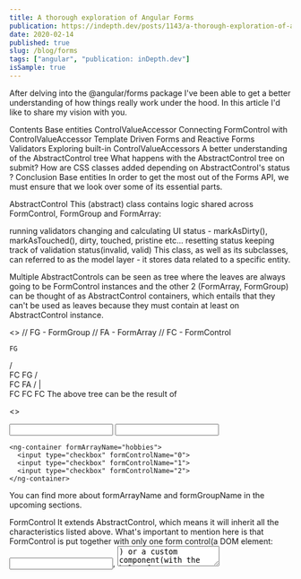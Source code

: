 ```yaml
---
title: A thorough exploration of Angular Forms
publication: https://indepth.dev/posts/1143/a-thorough-exploration-of-angular-forms
date: 2020-02-14
published: true
slug: /blog/forms
tags: ["angular", "publication: inDepth.dev"]
isSample: true
---
```


After delving into the @angular/forms package I've been able to get a better understanding of how things really work under the hood. In this article I'd like to share my vision with you.

Contents
Base entities
ControlValueAccessor
Connecting FormControl with ControlValueAccessor
Template Driven Forms and Reactive Forms
Validators
Exploring built-in ControlValueAccessors
A better understanding of the AbstractControl tree
What happens with the AbstractControl tree on submit?
How are CSS classes added depending on AbstractControl's status ?
Conclusion
Base entities
In order to get the most out of the Forms API, we must ensure that we look over some of its essential parts.

AbstractControl
This (abstract) class contains logic shared across FormControl, FormGroup and FormArray:

running validators
changing and calculating UI status - markAsDirty(), markAsTouched(), dirty, touched, pristine etc...
resetting status
keeping track of validation status(invalid, valid)
This class, as well as its subclasses, can referred to as the model layer - it stores data related to a specific entity.

Multiple AbstractControls can be seen as tree where the leaves are always going to be FormControl instances and the other 2 (FormArray, FormGroup) can be thought of as AbstractControl containers, which entails that they can't be used as leaves because they must contain at least on AbstractControl instance.

<>
// FG - FormGroup
// FA - FormArray
// FC - FormControl

    FG
  /   \
FC    FG
    /    \
  FC     FA
        / | \
      FC FC FC
The above tree can be the result of

<>
<form>
  <input type="text" formControlName="companyName">

  <ng-container formGroupName="personal">
    <input type="text" formControlName="name">

    <ng-container formArrayName="hobbies">
      <input type="checkbox" formControlName="0">
      <input type="checkbox" formControlName="1">
      <input type="checkbox" formControlName="2">
    </ng-container>
  </ng-container>
</form>
You can find more about formArrayName and formGroupName in the upcoming sections.

FormControl
It extends AbstractControl, which means it will inherit all the characteristics listed above. What's important to mention here is that FormControl is put together with only one form control(a DOM element: <input>, <textarea>) or a custom component(with the help of ControlValueAccessor- more on that later!).

A FormControl can be considered standalone if it does not belong to an AbstractControl tree. As a result, it will be completely independent, meaning that its validity, value and user interaction won't be affect any of its form container ancestors(ng-run Example).

FormArray
It extends AbstractControl and its job is to group multiple AbstractControls together.

From a tree perspective, it is a node that must contain at least one descendant. Its validation status, dirtiness, touched status and value usually depend on its descendants. There could be cases, though, where a container has certain validators so errors might appear at that node's level.

Its defining characteristic is that it stores its children in an array.

FormGroup
Same as FormArray, except that it stores its descendants in an object.

AbstractControlDirective
It is the base class for form-control-based directives(NgModel, FormControlName, FormControlDirective) and contains boolean getters that reflect the current status of the bound control(valid, touched, dirty etc...).
The previously mentioned control is bound to a DOM element with the help of a concrete implementation of AbstractControlDirective(NgModel, FormControlName) and a ControlValueAccessor.

Thus, this class can be thought of as a middleman that connects ControlValueAccessor(view layer) with AbstractControl(model layer) - more on that in the forthcoming sections.

It is worth mentioning that multiple AbstractControlDirectives can bind the same AbstractControl to multiple DOM elements or custom components, to multiple ControlValueAccessors.

Consider this example:

<>
<form>
  <input ngModel name="option" value="value1" type="radio">

  <input ngModel="value3" name="option" value="value2" type="radio">

  <input ngModel="value1" name="option" value="value3" type="radio">
</form>
As a side note, providing a default value right from the template can be achieved by setting the last ngModel directive's value to the value of the radio button you want to be checked by default. In the above snippet, the first button will be checked.

This happens because the last directive will be the one which will have the final call
of setUpControl() function.

<>
export function setUpControl(control: FormControl, dir: NgControl): void {
  if (!control) _throwError(dir, 'Cannot find control with');
  if (!dir.valueAccessor) _throwError(dir, 'No value accessor for form control with');

  /* ... */

  dir.valueAccessor !.writeValue(control.value);
  
  /* ... */
}
ng-run Example.

AbstractFormGroupDirective
It's a container for AbstractFormGroupDirective and AbstractControlDirective instances and its useful when you want to create a sub-group of AbstractControls(eg: address: { city, street, zipcode }) or run validators for some specific AbstractControls(eg: min-max validator that makes sure that min control can't have a value that is greater than max control's value).

Its concrete implementations are: formGroupName, formArrayName, ngModelGroup.

<>
<form [formGroup]="filterForm">
  <ng-container formGroupName="price">
    <input formControlName="min" type="text">
    <input formControlName="max" type="text">
  </ng-container>
</form>
FormGroupName, being a subclass of AbstractFormGroupDirective it has all the attributes listed at the beginning of this section. It acts as a container for AbstractControl instances as well.
But, FormGroup can only be the top-level container. This means, you can't use FormGroupName as a top-level container as it will result in an error.

AbstractFormGroupDirective provides a way to access to top level FormGroup instance:

<>
get formDirective(): Form|null { return this._parent ? this._parent.formDirective : null; }
where this._parent can be another AbstractFormGroupDirective or a FormGroupDirective instance. The FormGroupDirective does not have a _parent property.

ControlValueAccessor
ControlValueAccessor is an essential part for the Forms API and can be thought of as the view layer.

Its job is to connect a DOM element(eg: <input>, <textarea>) or a custom component(eg: <app-custom-input>) with an AbstractControlDirective(eg:NgModel, FormControlName). AbstractControlDirective will eventually become a bridge between ControlValueAccessor(view layer) and AbstractControl(model layer). This way, the 2 layers can interact with each other.

For instance:

when user is typing into an input: View -> Model
when the value is set programmatically(FormControl.setValue('newValue')): Model -> View
Only FormControl instances can 'directly' interact with a ControlValueAccessor, because, in a tree of AbstractControls, a FormControl can only be the leaf node as it is not supposed to contain other nodes. Along these lines, we can deduce that updates that come from the view will start from leaf nodes.

<>
// FG - FormGroup
// FA - FormArray
// FC - FormControl
                                  FG
                                /   \
user typing into an input  <- FC    FA
                                   / | \
                                FC  FC  FC <- user selecting checkbox
The ControlValueAccessor interface looks like this:

<>
export interface ControlValueAccessor {
  writeValue(obj: any): void;

  registerOnChange(fn: any): void;

  registerOnTouched(fn: any): void;

  setDisabledState?(isDisabled: boolean): void;
}
writeValue() - writes a new value to an element; the new value comes from the MODEL(FormControl.setValue -> ControlValueAccessor.writeValue -> update element -> change is visible in the UI)
registerOnChange() - registers a callback function that will be called whenever the value changes in the UI and will propagate the new value to the model.
registerOnTouched() - registers a callback function that will be called when the blur event occurs; the FormControl will be notified of this event as it may need to perform some updates when this event occurs.
setDisabledState - will disable/enable the DOM element depending on the value provided; this method is usually called as a result of a change in the MODEL.
You can see these methods' usefulness in the following section: Connecting FormControl with ControlValueAccessor.

There are 3 types of ControlValueAccessors:

default

<>
@Directive({
selector:
    'input:not([type=checkbox])[formControlName],textarea[formControlName],input:not([type=checkbox])[formControl],textarea[formControl],input:not([type=checkbox])[ngModel],textarea[ngModel],[ngDefaultControl]',
})
export class DefaultValueAccessor implements ControlValueAccessor { }
built-in

<>
const BUILTIN_ACCESSORS = [
  CheckboxControlValueAccessor,
  RangeValueAccessor,
  NumberValueAccessor,
  SelectControlValueAccessor,
  SelectMultipleControlValueAccessor,
  RadioControlValueAccessor,
];
You can read more about built-in accessors in Exploring built-in ControlValueAccessors.

custom - when you want a custom component to be part of the AbstractControl tree

<>
@Component({
  selector: 'app-custom-component',
  providers: [
    {
      provide: NG_VALUE_ACCESSOR,
      useExisting: CustomInputComponent,
      multi: true,
    }
  ]
  /* ... */
})
export class CustomInputComponent implements ControlValueAccessor { }
<>
<form>
  <app-custom-component ngModel name="name"></app-custom-component>
</form>
Remember that ngModel is a form-control-based directive, so it will become a bridge between a ControlValueAccessor(view) and FormControl(model).

Connecting
FormControl
with
ControlValueAccessor
As mentioned in the previous sections, AbstractControlDirective is what the view layer(ControlValueAccessor) needs in order to effectively communicate with the model layer(AbstractControl, concretely FormControl) and vice versa.

This connection can be visualized like as follows:

<>
  -------------------------- 
  |                        | 
  |  ControlValueAccessor  |  <--- View Layer
  |                        | 
  -------------------------- 
    |                 ▲
    |                 |
    |                 |
    ▼                 |
------------------------------ 
|                            | 
|  AbstractControlDirective  | 
|                            | 
------------------------------ 
        |           ▲
        |           |
        |           |
        ▼           |
      ----------------- 
      |               | 
      |  FormControl  |  <--- Model Layer
      |               | 
      ----------------- 
The ↓ indicates the ViewToModelPipeline, whereas ↑ indicates the ModelToViewPipeline.

AbstractControlDirective plays a critical role here. Let's examine the actual implementation!

The above diagram is the result of this code snippet:

Note: In reality, NgControl extends AbstractControlDirective and it mainly acts as a provider for form-control-based directives: NgModel, FormControlName etc..., but doesn't have any default implementation.

The setUpControl function is called every time a form-control-based directive is initialized.

<>
export function setUpControl(control: FormControl, dir: NgControl): void {
  if (!control) _throwError(dir, 'Cannot find control with');
  if (!dir.valueAccessor) _throwError(dir, 'No value accessor for form control with');

  control.validator = Validators.compose([control.validator !, dir.validator]);
  control.asyncValidator = Validators.composeAsync([control.asyncValidator !, dir.asyncValidator]);
  dir.valueAccessor !.writeValue(control.value);

  setUpViewChangePipeline(control, dir);
  setUpModelChangePipeline(control, dir);

  setUpBlurPipeline(control, dir);

  /* ... Skipped for brevity ... */
}

// VIEW -> MODEL
function setUpViewChangePipeline(control: FormControl, dir: NgControl): void {
  dir.valueAccessor !.registerOnChange((newValue: any) => {
    control._pendingValue = newValue;
    control._pendingChange = true;
    control._pendingDirty = true;

    if (control.updateOn === 'change') updateControl(control, dir);
  });
}

// Update the MODEL based on the VIEW's value
function updateControl(control: FormControl, dir: NgControl): void {
  if (control._pendingDirty) control.markAsDirty();
  
  // `{emitModelToViewChange: false}` will make sure that `ControlValueAccessor.writeValue` won't be called
  // again since the value is already updated, because this change comes from the view
  control.setValue(control._pendingValue, {emitModelToViewChange: false});

  // If you have something like `<input [(ngModel)]="myValue">`
  // this will allow `myValue` to be the new value that comes from the view
  dir.viewToModelUpdate(control._pendingValue);

  control._pendingChange = false;
}

// MODEL -> VIEW
function setUpModelChangePipeline(control: FormControl, dir: NgControl): void {
  control.registerOnChange((newValue: any, emitModelEvent: boolean) => {
    // control -> view
    dir.valueAccessor !.writeValue(newValue);

    // control -> ngModel
    if (emitModelEvent) dir.viewToModelUpdate(newValue);
  });
}
Here is once again the ControlValueAccessor interface:

<>
export interface ControlValueAccessor {
  writeValue(obj: any): void;

  registerOnChange(fn: any): void;

  registerOnTouched(fn: any): void;

  setDisabledState?(isDisabled: boolean): void;
}
As you can see, the setUpViewChangePipeline method is how the AbstractControlDirective(the dir argument) connects the view with the model(unidirectional connection), by assigning a callback function to ControlValueAccessor.onChange. This will allow an action that happens in the view to be propagated into the model.

Here's a concrete implementation of ControlValueAccessor.registerOnChange:

<>
@Directive({
  selector: 'input[custom-value-accessor][type=text][ngModel]',
  host: {
    '(input)': 'onChange($event.target.value)',
  }
})
export class CustomValueAccessor {
  registerOnChange(fn: (_: any) => void): void { this.onChange = fn; }
}
The setUpModelChangePipeline will allow the AbstractControlDirective to connect the model with the view. This means that every time FormControl.setValue() is invoked, all the callback functions registered within that FormControl will be invoked as well, in order to update that view based on the new model's value.

Notice that I said all the callback functions. This is because multiple AbstractControlDirective can make use of the same FormControl instance.

<>
// Inside `FormControl`
_onChange: Function[] = [];
registerOnChange(fn: Function): void { this._onChange.push(fn); }
<>
// FormControl.setValue
setValue(value: any, options: {
  onlySelf?: boolean,
  emitEvent?: boolean,
  emitModelToViewChange?: boolean,
  emitViewToModelChange?: boolean
} = {}): void {
  (this as{value: any}).value = this._pendingValue = value;
  if (this._onChange.length && options.emitModelToViewChange !== false) {
    this._onChange.forEach(
        (changeFn) => changeFn(this.value, options.emitViewToModelChange !== false));
  }
  this.updateValueAndValidity(options); // Update ancestors
}
Here's an example:

<>
<form>
  <input type="radio" ngModel name="genre" value="horror">
  <input type="radio" ngModel name="genre" value="comedy">
</form>
The setUpControl(control, dir) will be called twice, once for every ngModel. But, on every call, the control(a FormControl instance) argument will be the same. This means that control.onChanges will contain 2 callback function, one for each ControlValueAccessor(<input type="radio"> has the RadioControlValueAccessor bound to it).

As a side note, the ControlValueAccessor.registerOnTouched follows the same principle as ControlValueAccessor.registerOnChange:

<>
// Called inside `setUpControl`
function setUpBlurPipeline(control: FormControl, dir: NgControl): void {
  dir.valueAccessor !.registerOnTouched(() => {
    control._pendingTouched = true;

    if (control.updateOn === 'blur' && control._pendingChange) updateControl(control, dir);
    if (control.updateOn !== 'submit') control.markAsTouched();
  });
}
This will allow the model to be updated whenever the blur event occurs inside the view.

Back to Contents.

Template Driven Forms and Reactive Forms
Both strategies are very powerful, but, in my opinion, Reactive Forms come handy when dealing with complex, dynamic logic.

Template Driven Forms
When using this strategy, most of the logic that concerns the form's construction is performed inside the view. This means that the AbstractControl tree is being created while the view is being built.

Here are the tools we can use when following this template-driven approach:

<>
export const TEMPLATE_DRIVEN_DIRECTIVES: Type<any>[] =
    [NgModel, NgModelGroup, NgForm];
NgModel
It's a form-control-based directive, connects the view layer with the model layer(FormControl) and vice versa and. It also registers the FormControl into the AbstractControl tree.

When using this directive, you can also specify some options:

<>
@Input('ngModelOptions')
  options !: {name?: string, standalone?: boolean, updateOn?: 'change' | 'blur' | 'submit'};
If you want to use a standalone FormControl instance, you can follow this approach:

<>
<form #f="ngForm">
  <input [ngModelOptions]="{ standalone: true }" #myNgModel="ngModel" name="name" ngModel type="text">
</form>

{{ myNgModel.value }}

<br>

{{ f.value | json }}
ng-run Example.

NgModelGroup
Provides a way to group multiple NgModel and NgModelGroup directives. In the model layer, this is represented by a non-top-level FormGroup instance.
It also registers the FormGroup into the AbstractControl tree.

<>
<form> <!-- `NgForm` - automatically bound to `<form>` -->
  <input type="text" ngModel name="companyName"/>

  <div ngModelGroup="personal">
    <input type="text" ngModel name="name"/>

    <div ngModelGroup="address">
      <input type="text" ngModel name="city"/>
      <input type="text" ngModel name="street" />
    </div>
  </div>
</form>
The first occurrence of NgModelGroup must be a child of NgForm:

<>
<!-- Valid -->
<form>
  <ng-container #myGrp="ngModelGroup" ngModelGroup="address">
    <input type="text"ngModel name="city" />
    <input type="text" ngModel name="street">
  </ng-container>
</form>
<>
<!-- Invalid: `No provider for ControlContainer ...` -->
<div #myGrp="ngModelGroup" ngModelGroup="address">
  <input type="text"ngModel name="city" />
  <input type="text" ngModel name="street">
</div>
NgForm
It groups multiple NgModel and NgModelGroup directives. In the model layer, it is represented by a top-level instance, so it listens to form-specific events, such as reset and submit. Also, it is automatically bound to <form> tags.

In the model, this is the root FormGroup instance of the AbstractControl tree.

<>
<form> <!-- NgForm -->
  <input ngModel name="companyName" type="text"> <!-- NgModel -->

  <div ngModelGroup="address"> <!-- NgModelGroup -->
    <input ngModel name="city" type="text"> <!-- NgModel -->
    <input ngModel name="street" type="text"> <!-- NgModel -->
  </div>
</form>
Reactive Forms
As opposed to Template Driven Forms, when using Reactive Forms the form is already created when the view is being built.

Here are the tools we can use when following this reactive approach:

<>
export const REACTIVE_DRIVEN_DIRECTIVES: Type<any>[] =
    [FormControlDirective, FormGroupDirective, FormControlName, FormGroupName, FormArrayName];
FormControlDirective
It is a form-control-based directive, it is the bridge between the 2 main layers: view and model.

It receives a FormControl instance([formControl]="formControlInstance") which is already synced with, because formControlInstance is already part of an existing AbstractControl tree. Therefore, the important thing to do here is just to bind the formControlInstance to the current DOM element by using the value accessor.

If you want to use a standalone FormControl instance, you can follow this approach:

<>
<input #f="ngForm" [formControl]="formControlInstance" type="text">

{{ f.value }}
FormGroupDirective
In the model layer, it is a top-level FormGroup instance(<form [formGroup]="formGroupInstance">). This also means that it listens to form-specific events, such as reset and submit. formGroupInstance is the root of an already built AbstractControl tree.

FormControlName
It receives a string as argument([formControlName]="nameOfFormControlInstance") and its task is to determine the FormControl instance depending on the provided control name(nameOfFormControlInstance) and the position in the view. If the FormControl instance is not found based on the path, an error will be thrown.

Thus, nameOfFormControlInstance must be a valid name, because it relies on the form container to correctly add this FormControl to the AbstractControl tree.

As mentioned before, the path is inferred based on the position of the DOM element(or custom component) and nameOfFormControlInstance:

<>
// control - is, in this case, the top level `FormGroup` instance
function _find(control: AbstractControl, path: Array<string|number>| string, delimiter: string) {
  if (path == null) return null;

  if (!(path instanceof Array)) {
    path = (<string>path).split(delimiter);
  }
  if (path instanceof Array && (path.length === 0)) return null;

  return (<Array<string|number>>path).reduce((v: AbstractControl | null, name) => {
    if (v instanceof FormGroup) {
      return v.controls.hasOwnProperty(name as string) ? v.controls[name] : null;
    }

    if (v instanceof FormArray) {
      return v.at(<number>name) || null;
    }

    return null;
  }, control);
}
<>
<form [formGroup]="myFormGroup">
  <!-- path: 'name' -->
  <input formControlName="name" type="text">

  <!-- path: 'address' -->
  <ng-container formGroupName="address">
    <!-- path: ['address', 'city'] -->
    <input formControlName="city" type="text">

    <!-- path: ['address', 'street'] -->
    <input formControlName="street" type="text">
  </ng-container>
</form>
And this is how the path of each directive is determined:

<>
export function controlPath(name: string, parent: ControlContainer): string[] {
  return [...parent.path !, name];
}
It is worth mentioning that nameOfFormControlInstance can't be dynamic. Once the FormControl is added, it can't be changed automatically.(Example)

Here's why:

<>
@Directive({selector: '[formControlName]', providers: [controlNameBinding]})
export class FormControlName extends NgControl implements OnChanges, OnDestroy {
  /* ... */
  ngOnChanges(changes: SimpleChanges) {
    if (!this._added) this._setUpControl();
  }

  private _setUpControl() {
    this._checkParentType();

    // formDirective - points to the top-level `FormGroup` instance
    (this as{control: FormControl}).control = this.formDirective.addControl(this);
    if (this.control.disabled && this.valueAccessor !.setDisabledState) {
      this.valueAccessor !.setDisabledState !(true);
    }
    this._added = true;
  }
  /* ... */
}
However, if you still want to change the FormControl instance when the nameOfFormControlInstance changes, you can use this:

<>
{FormArray|FormGroup}.setControl(ctrlName, formControlInstance)
FormGroupName
It receives a string as an argument([formGroupName]="nameOfFormGroupInstance") and based on that argument, it has to find the right FormGroup instance.

It can't be used as a top-level form control container, it must be registered within an exiting FormGroupDirective.

Suppose you have a form like this:

<>
const address = this.fb.group({
  street: this.fb.control(''),
});

this.form = this.fb.group({
  name: this.fb.control(''),
  address,
});
Writing this in the view will result in an error(Cannot find control with name: 'street'):

<>
<form #f="ngForm" [formGroup]="form">
  <input formControlName="name" type="text">

  <input formControlName="street" type="text">
</form>
The way to solve this is to use the FormGroupName directive in order to create a sub-group, so that the view will correlate with model.

<>
<form #f="ngForm" [formGroup]="form">
  <input formControlName="name" type="text">

  <ng-container formGroupName="address">
    <input formControlName="street" type="text">
  </ng-container>
</form>

{{ f.value | json }}
Note: when using FormControlDirective([formControl]="formControlInstance")  this is not needed, because the FormControlDirective does not have to find the FormControl instance since it already receives one through formControlInstance.

FormArrayName
Same as FormGroupName, except that is has to find an existing FormArray instance in the AbstractControl tree.

<>
this.fooForm = this.fb.group({
  movies: this.fb.array([
    this.fb.control('action'),
    this.fb.control('horror'),
    this.fb.control('mistery'),
  ]),
});
<>
<form #f="ngForm" [formGroup]="fooForm">
  <ng-container formArrayName="movies">
    <input
      *ngFor="let _ of fooForm.controls['movies'].controls; let idx = index;"
      [formControlName]="idx"
      type="text"
    >
  </ng-container>
</form>

{{ f.value | json }}
Back to Contents.

Validators
Validators allow developers to put constraints on AbstractControl instances(FormControl, FormArray, FormGroup).

Validators are set and run when the AbstractControl tree is initialized. If you want to set them after the initialization has taken place, you can use AbstractFormControl.setValidators and AbstractFormControl.setAsyncValidators to set them and AbstractFormControl.updateValueAndValidity to run them.

<>
setValidators(newValidator: ValidatorFn|ValidatorFn[]|null): void {
  this.validator = coerceToValidator(newValidator);
}

updateValueAndValidity(opts: {onlySelf?: boolean, emitEvent?: boolean} = {}): void {
  /* ... */

  if (this.enabled) {
    this._cancelExistingSubscription();
    // Run sync validators
    // and will invoke `this.validator`
    (this as{errors: ValidationErrors | null}).errors = this._runValidator();
    // If `errors` property is not null -> status = 'INVALID'
    (this as{status: string}).status = this._calculateStatus();

    if (this.status === VALID || this.status === PENDING) {
      this._runAsyncValidator(opts.emitEvent);
    }
  }

  /* ... */

  if (this._parent && !opts.onlySelf) {
    this._parent.updateValueAndValidity(opts);
  }
}
From the above code snippet we can also deduce that async validators will not run if the sync validators returned errors.

Usage of built-in Validators
The built-in validators are available as directives or as static members of Validator class.

For example, the email validator can be used directly in the view like this:

<>
<form>
  <input email ngModel name="email" type="text">
</form>
<>
@Directive({
  selector: '[email][formControlName],[email][formControl],[email][ngModel]',
  providers: [EMAIL_VALIDATOR]
})
export class EmailValidator implements Validator {
  /* ... */

  validate(control: AbstractControl): ValidationErrors|null {
    return this._enabled ? Validators.email(control) : null;
  }

  /* ... */
}
Whereas with Reactive Forms you'd use it like this:

<>
this.form = new FormGroup({
  name: new FormControl(defaultValue, [Validators.Email])
})
Although when using Reactive Forms the validators are usually set in the component class, you can still provide validators inside the view; when the AbstractControl instance is created, the validators will eventually be merged inside setUpControl

<>
// dir.validator - sync validators provided via directives(eg: `<input email type="text">`)
// control.validator - sync validators provided through `Reactive Forms`(eg: new FormControl('', [syncValidators]))
export function setUpControl(control: FormControl, dir: NgControl): void {
  if (!control) _throwError(dir, 'Cannot find control with');
  if (!dir.valueAccessor) _throwError(dir, 'No value accessor for form control with');

  control.validator = Validators.compose([control.validator !, dir.validator]);
  control.asyncValidator = Validators.composeAsync([control.asyncValidator !, dir.asyncValidator]);
  
  /* ... */
}
Validators' Composition
Validators can be provided from multiple sources: either form the view, or from the class, or from both.

All the validators will be eventually be merged into a single function that, when invoked, will execute all of them sequentially and accumulate their results(returned errors).

Those which implement the Validator interface will be normalized first, meaning that will be transformed into a function that, when invoked, will execute the Validator.validate method:

<>
export function normalizeValidator(validator: ValidatorFn | Validator): ValidatorFn {
  if ((<Validator>validator).validate) {
    return (c: AbstractControl) => (<Validator>validator).validate(c);
  } else {
    return <ValidatorFn>validator;
  }
}
Validators are set and merged(if needed) inside setUpControl function:

<>
export function setUpControl(control: FormControl, dir: NgControl): void {
  if (!control) _throwError(dir, 'Cannot find control with');
  if (!dir.valueAccessor) _throwError(dir, 'No value accessor for form control with');

  control.validator = Validators.compose([control.validator !, dir.validator]);
  control.asyncValidator = Validators.composeAsync([control.asyncValidator !, dir.asyncValidator]);
  
  /* ... */
}
Let's explore the magic behind Validators.compose:

<>
export class Validators {
  static compose(validators: (ValidatorFn|null|undefined)[]|null): ValidatorFn|null {
    if (!validators) return null;
    const presentValidators: ValidatorFn[] = validators.filter(isPresent) as any;
    if (presentValidators.length == 0) return null;

    return function(control: AbstractControl) {
      return _mergeErrors(_executeValidators(control, presentValidators));
    };
  }
}

function _executeValidators(control: AbstractControl, validators: ValidatorFn[]): any[] {
  return validators.map(v => v(control));
}

// Accumulate errors
function _mergeErrors(arrayOfErrors: ValidationErrors[]): ValidationErrors|null {
  const res: {[key: string]: any} =
      arrayOfErrors.reduce((res: ValidationErrors | null, errors: ValidationErrors | null) => {
        return errors != null ? {...res !, ...errors} : res !;
      }, {});
  return Object.keys(res).length === 0 ? null : res;
}
The same logic applies to Validator.composeAsync, with the exception of the way validators are executed. First, it will convert all the async validators into observables and then will execute them with the help of the forkJoin operator.

<>
export class Validators {
  static composeAsync(validators: (AsyncValidatorFn|null)[]): AsyncValidatorFn|null {
    if (!validators) return null;
    const presentValidators: AsyncValidatorFn[] = validators.filter(isPresent) as any;
    if (presentValidators.length == 0) return null;

    return function(control: AbstractControl) {
      const observables = _executeAsyncValidators(control, presentValidators).map(toObservable);
      return forkJoin(observables).pipe(map(_mergeErrors));
    };
  }
}
Custom Validators
A recommended way to create a custom validator is to use it as a directive that implements the Validator interface:

<>
// min-max-validator.directive.ts
@Directive({
  selector: '[min-max-validator]',
  providers: [
    {
      provide: NG_VALIDATORS,
      useExisting: forwardRef(() => MinMaxValidator),
      multi: true,
    }
  ]
})
export class MinMaxValidator implements Validator {

  constructor() { }

  validate (f: FormGroup): ValidationErrors | null {
    if (f.pristine) {
      return null;
    }

    const { min, max } = f.controls;

    // `min` or `max` is not a number or is empty
    if (min.invalid || max.invalid) {
      return null;
    }

    if (+min.value >= +max.value) {
      return { minGreaterMax: 'min cannot be greater than max!' };
    }

    return null;
  }
}
<>
<form #f="ngForm">
  <ng-container min-max-validator ngModelGroup="price" #priceGrp="ngModelGroup">
    <input type="text" ngModel name="min" pattern="^\d+$" required />
    <input type="text" ngModel name="max" pattern="^\d+$" required >
  </ng-container>
</form>
ng-run Example

Dynamic Validators
The Validator interface looks like this:

<>
export interface Validator {
  validate(control: AbstractControl): ValidationErrors|null;

  registerOnValidatorChange?(fn: () => void): void;
}
We can use the registerOnValidatorChange to register a callback function that should be called whenever the validator's inputs change. Invoking that callback function will ensure that your AbstractControl instance is in line with the updated validator.

Example: <input [required]="true"> --> <input [required]="false">

<>
@Directive({
selector:
    ':not([type=checkbox])[required][formControlName],:not([type=checkbox])[required][formControl],:not([type=checkbox])[required][ngModel]',
providers: [REQUIRED_VALIDATOR],
host: {'[attr.required]': 'required ? "" : null'}
})
export class RequiredValidator implements Validator {
  set required(value: boolean|string) {
    this._required = value != null && value !== false && `${value}` !== 'false';
    if (this._onChange) this._onChange();
  }

  registerOnValidatorChange(fn: () => void): void { this._onChange = fn; }
}
<>
export function setUpControl(control: FormControl, dir: NgControl): void {
  /* ... */
  
  // re-run validation when validator binding changes, e.g. minlength=3 -> minlength=4
  dir._rawValidators.forEach((validator: Validator | ValidatorFn) => {
    if ((<Validator>validator).registerOnValidatorChange)
      (<Validator>validator).registerOnValidatorChange !(() => control.updateValueAndValidity());
  });

  dir._rawAsyncValidators.forEach((validator: AsyncValidator | AsyncValidatorFn) => {
    if ((<Validator>validator).registerOnValidatorChange)
      (<Validator>validator).registerOnValidatorChange !(() => control.updateValueAndValidity());
  });

  /* ... */
}
ng-run Example.

Back to Contents.

Exploring built-in
ControlValueAccessor
s
These are the built-in value accessors that Angular provides us with:

<>
const BUILTIN_ACCESSORS = [
  CheckboxControlValueAccessor,
  RangeValueAccessor,
  NumberValueAccessor,
  SelectControlValueAccessor,
  SelectMultipleControlValueAccessor,
  RadioControlValueAccessor,
];
In the upcoming sections we are going to explore the internals of some of the built-in value accessors.

SelectValueAccessor
We can use this value accessor in 2 ways: by using either [value] or [ngValue].

Using <option [value]="primitiveValue">
The primitiveValue argument, as its name implies, can't be something else than a primitive value. If you'd like to bind an object, [ngValue] should be your choice.

Each <option> will set its value to primitiveValue.

<>
@Input('value')
set value(value: any) {
  this._setElementValue(value);
}

_setElementValue(value: string): void {
  this._renderer.setProperty(this._element.nativeElement, 'value', value);
}
ng-run Example.

Using <option [ngValue]="primitiveOrNonPrimitiveValue">
Unlike [value], [ngValue] can take both primitive and non-primitive as arguments.

It will set the value of the <option> tag depending on the value provided to [ngValue].

<>
@Input('ngValue')
  set ngValue(value: any) {
    if (this._select == null) return;
    this._select._optionMap.set(this.id, value);
    this._setElementValue(_buildValueString(this.id, value));
    this._select.writeValue(this._select.value);
}

/* ... */

function _buildValueString(id: string | null, value: any): string {
  if (id == null) return `${value}`;
  if (value && typeof value === 'object') value = 'Object';
  return `${id}: ${value}`.slice(0, 50);
}
We can see that if we pass an object, the value will be something like '1: Object'. If we pass a primitive value, like the name of a city, the will be: 0: 'NY'

It is important to notice that when you change the value of the <select>(by using FormControl.setValue(arg)), if arg is an object, you must make sure it is the same object that you've passed to <option [ngValue]="arg"></option>. That's because, by default, SelectControlValueAccessor.writeValue(obj), it will use the === to identify the selected option.

<>
writeValue(value: any): void {
    this.value = value;
    const id: string|null = this._getOptionId(value); // <---- Here!
    if (id == null) {
      this._renderer.setProperty(this._elementRef.nativeElement, 'selectedIndex', -1);
    }
    const valueString = _buildValueString(id, value);
    this._renderer.setProperty(this._elementRef.nativeElement, 'value', valueString);
}

_getOptionId(value: any): string|null {
  for (const id of Array.from(this._optionMap.keys())) {
    if (this._compareWith(this._optionMap.get(id), value)) return id;
  }

  return null;
}
Where _compareWith looks like this(by default):

<>
return a === b || typeof a === 'number' && typeof b === 'number' && isNaN(a) && isNaN(b);
Here's a StackBlitz example with a custom _compareWith function:

<>
compareWith(existing, toCheckAgainst) {
  if (!toCheckAgainst) {
    return false;
  }
  return existing.id === toCheckAgainst.id;
}
<>
<!-- 
  1) Try without '[compareWith]="compareWith"'
  2) select another option(`B`, or `C`)
  3) click `change`

  You should not see the value updated inside the `<select>`
  and that is because the default impl. of `compareWith` will compare the values with `===`
-->
<select
  #s="ngModel"
  [ngModel]="selectedItem"
  [compareWith]="compareWith"
>
  <option
    *ngFor="let item of items"
    [ngValue]="item"
  >
    {{item.name}}
  </option>
</select>

<br><br>

<button (click)="s.control.setValue({ id: '1', name: 'A' })">change</button>
Here is the test case for such behavior.

SelectMultipleValueAccessor
Each option is tracked(added to the internal _optionMap property), because

when change event occurs on the <select>, the value accessor needs to provide the right values(the value provided to [value] or [ngValue] in <option>) to the model; this can be achieved with iterating over the selected options(event.target.selectedOptions) and retrieve their values from _optionMap.

<>
// _ - the select element
this.onChange = (_: any) => {
  const selected: Array<any> = [];
  if (_.hasOwnProperty('selectedOptions')) {
    const options: HTMLCollection = _.selectedOptions;
    for (let i = 0; i < options.length; i++) {
      const opt: any = options.item(i);
      const val: any = this._getOptionValue(opt.value);
      selected.push(val);
    }
  }

  this.value = selected;
  fn(selected);
};
when value of the FormControl bound to the <select> element is changed programmatically(FormControl.setValue()), it needs to somehow determine which of the existing options match with the new provided values

<>
writeValue(value: any): void {
  this.value = value;
  let optionSelectedStateSetter: (opt: ɵNgSelectMultipleOption, o: any) => void;
  if (Array.isArray(value)) {
    // convert values to ids
    const ids = value.map((v) => this._getOptionId(v));
    optionSelectedStateSetter = (opt, o) => { opt._setSelected(ids.indexOf(o.toString()) > -1); };
  } else {
    optionSelectedStateSetter = (opt, o) => { opt._setSelected(false); };
  }
  this._optionMap.forEach(optionSelectedStateSetter);
}
RadioValueAccessor
This value accessor keeps track of the radio buttons with the help of an internal service: RadioControlRegistry, which holds an array of [NgControl, RadioValueAccessor] pairs, where NgControl is a provider token that maps to one of the form-control-based directives: NgModel, FormControl, FormControlName.

Let's see how it actually works:

<>
@Injectable()
export class RadioControlRegistry {
  private _accessors: any[] = [];

  add(control: NgControl, accessor: RadioControlValueAccessor) {
    this._accessors.push([control, accessor]);
  }

  remove(accessor: RadioControlValueAccessor) {
    for (let i = this._accessors.length - 1; i >= 0; --i) {
      if (this._accessors[i][1] === accessor) {
        this._accessors.splice(i, 1);
        return;
      }
    }
  }

  select(accessor: RadioControlValueAccessor) {
    this._accessors.forEach((c) => {
      if (this._isSameGroup(c, accessor) && c[1] !== accessor) {
        c[1].fireUncheck(accessor.value);
      }
    });
  }

  private _isSameGroup(
      controlPair: [NgControl, RadioControlValueAccessor],
      accessor: RadioControlValueAccessor): boolean {
    if (!controlPair[0].control) return false;
    return controlPair[0]._parent === accessor._control._parent &&
        controlPair[1].name === accessor.name;
  }
}
Keep your eyes on the RadioControlRegistry._isSameGroup method.

Let's narrow it down with a simpler example:

<>
<form>
  <input ngModel name="option" value="value1" type="radio"> <!-- #1 NgModel._parent = the top-level `FormGroup` which results from `<form>` -->

  <ng-container ngModelGroup="foo">
    <input ngModel name="option" value="value1" type="radio"> <!-- #2 NgModel._parent = the sub-group `FormGroup` which results from `ngModelGroup` -->
  </ng-container>
</form>
Note that both radio buttons have the same value!

The RadioControlRegistry._accessors array would look like this:

<>
[
  NgControl(-> NgModel) /* #1 */, RadioControlValueAccessor,
  NgControl(-> NgModel) /* #2 */, RadioControlValueAccessor,
]
When the user clicks on the first radio button, this method from RadioControlRegistry will be executed:

<>
select(accessor: RadioControlValueAccessor) {
  this._accessors.forEach((c) => {
    if (this._isSameGroup(c, accessor) && c[1] !== accessor) {
      c[1].fireUncheck(accessor.value);
    }
  });
}
where accessor will be the RadioControlValueAccessor that belongs to the first radio button.

Here is once again the _isSameGroup method:

<>
private _isSameGroup(
    controlPair: [NgControl, RadioControlValueAccessor],
    accessor: RadioControlValueAccessor): boolean {
  if (!controlPair[0].control) return false;
  return controlPair[0]._parent === accessor._control._parent &&
      controlPair[1].name === accessor.name;
}
controlPair[0]._parent === accessor._control._parent is what prevents the first radio button from affecting the second one.

With the following example, if we click on the second button, the first one will be marked as checked.

<>
<form>
  <input ngModel name="option" value="value1" type="radio">

  <input ngModel name="option" value="value1" type="radio">
</form>
That's because out of N radio buttons with the same name and value attributes, only one can be marked as checked. In this case, it is the last one that fulfills these conditions:

this._isSameGroup(c, accessor) && c[1] !== accessor

where accessor is the RadioControlValueAccessor of the selected radio button.

ng-run Example.

Back to Contents.

A better understanding of the
AbstractControl
tree
Throughout the article you might have noticed the phrase AbstractControl tree. Remember that AbstractControl is an abstract class and its concrete implementations are FormControl, FormGroup and FormArray.

In order to make things more intuitive, we can visualize their connections as a tree structure.

For instance, this

<>
new FormGroup({
  name: new FormControl(''),
  address: new FormGroup({
    city: new FormControl(''),
    street: new FormControl(''),
  }),
});
can be pictured as follows:

<>
   FG
  /  \
 FC  FG
    /  \
   FC  FC
Using the above diagram we are going to understand how the tree is altered by common AbstractControl actions, such as reset(), submit(), markAsDirty().

I'd recommend reading Base entities before continuing on.

_pendingDirty
,
_pendingValue
,
_pendingChange
These private properties of the AbstractControl class are details that you might not have to be concerned about. However, they play a significant role regarding the AbstractControl tree's effectiveness.

These properties are encountered in the context of a FormControl because their values depend on the values that are sent from the view(from the ControlValueAccessor).

_pendingChange
This property indicates whether or not the user has changed the FormControl's value.

Suppose you have an <input ngModel name="name" type="text"> and the user types in it. As soon as that happens, the ControlValueAccessor's onChange function will be invoked. The function that has been assigned to onChange looks as follows:

<>
function setUpViewChangePipeline(control: FormControl, dir: NgControl): void {
  dir.valueAccessor !.registerOnChange((newValue: any) => {
    control._pendingValue = newValue;
    control._pendingChange = true;
    control._pendingDirty = true;

    if (control.updateOn === 'change') updateControl(control, dir);
  });
}
control._pendingChange = true marks that the user has visibly interacted with the <input>.

Why is this useful anyway? It is because you can set the event on which the AbstractControl updates itself(it defaults to change).
You can se the update strategy through _updateOn property: _updateOn: 'change'|'blur'|'submit';

With this mind, what would happen if the FormControl has the update strategy set to blur, and the blur event occurs in the view, without the user typing anything in the <input>? In this case, _pendingChange prevents the tree from being redundantly traversed.

<>
function setUpBlurPipeline(control: FormControl, dir: NgControl): void {
  dir.valueAccessor !.registerOnTouched(() => {
    /* ... */
    if (control.updateOn === 'blur' && control._pendingChange) updateControl(control, dir);
    /* ... */
  });
}
Had the user typed anything in the <input>, the control._pendingChange would've been set to true. As a result, the FormControl and its ancestors would've been updated when the blur event had occurred.

_pendingDirty
A FormControl is considered dirty if the user has changed its value in the UI.

<>
function setUpViewChangePipeline(control: FormControl, dir: NgControl): void {
  dir.valueAccessor !.registerOnChange((newValue: any) => {
    /* ... */
    control._pendingChange = true;
    control._pendingDirty = true;

    if (control.updateOn === 'change') updateControl(control, dir);
  });
}

function updateControl(control: FormControl, dir: NgControl): void {
  if (control._pendingDirty) control.markAsDirty();
  /* ... */
}
The callback registered in with dir.valueAccessor !.registerOnChange(cb) will be invoked by the ControlValueAccessor(which resides in the view layer) whenever the value the UI changed.

The AbstractControl.markedAsDirty implementation looks like this:

<>
markAsDirty(opts: {onlySelf?: boolean} = {}): void {
  (this as{pristine: boolean}).pristine = false;

  if (this._parent && !opts.onlySelf) {
    this._parent.markAsDirty(opts);
  }
}
So, if a FormControl is marked as dirty(due to UI change), its ancestors will be updated accordingly(in this case, they will be marked as dirty).

<>
   FG (3)
  /  \
 FC  FG (2)
    /  \
   FC  FC (1)

(1).parent = (2)
(2).parent = (3)
(3).parent = null(root)
Assuming (1) a FormControl bound to an <input> and the user has just typed in it, the above method will be invoked from the updateControl function: control.markAsDirty(), where control is (1). This will propagate up to the root, the order being this: (1) -> (2) -> (3). Thus, the entire tree will be marked as dirty!

There is also an option to solely mark (1) as dirty: (1).markedAsDirty({ onlySelf: true }).

Now you be wondering, what's the need of _pendingDirty, if the control's dirtiness will be changed as soon as the user types something in? This is because the default strategy defaults to change, but it can be changed to something else like blur or submit.

For example, here's what happens when the blur event occurs in the view:

<>
function setUpBlurPipeline(control: FormControl, dir: NgControl): void {
  dir.valueAccessor !.registerOnTouched(() => {
    /* ... */
    if (control.updateOn === 'blur' && control._pendingChange) updateControl(control, dir);
    /* ... */
  });
}
_pendingValue
You can think of the property as being the freshest value of a FormControl.

Its value is set when the ControlValueAccessor.onChange is invoked, where ControlValueAccessor.onChange does this:

<>
function setUpViewChangePipeline(control: FormControl, dir: NgControl): void {
  dir.valueAccessor !.registerOnChange((newValue: any) => {
    control._pendingValue = newValue;

    /* ... */

    if (control.updateOn === 'change') updateControl(control, dir);
  });
}

function updateControl(control: FormControl, dir: NgControl): void {
  if (control._pendingDirty) control.markAsDirty();
  control.setValue(control._pendingValue, {emitModelToViewChange: false});
  dir.viewToModelUpdate(control._pendingValue);
  control._pendingChange = false;
}
However, what is the difference between _pendingValue and value? _pendingValue is the most recent value, whereas value is the value that is visible to the AbstractControl tree. The value is not always equal to _pendingValue as the FormControl might have a different update strategy than change. Of course, the view layer can hold the most recent value, but it doesn't mean that the model layer can.

For example, if the FormControl's update strategy is set to submit, the model's value(FormControl.value) won't be equal to _pendingValue(which is the value that reflects the view) until the submit event occurs.

AbstractControl.setValue()
and
AbstractControl.patchValue()
<>
// {FormGroup|FormArray}.setValue
setValue(value: {[key: string]: any}, options: {onlySelf?: boolean, emitEvent?: boolean} = {}):
    void {
  this._checkAllValuesPresent(value);
  Object.keys(value).forEach(name => {
    this._throwIfControlMissing(name);
    this.controls[name].setValue(value[name], {onlySelf: true, emitEvent: options.emitEvent});
  });
  this.updateValueAndValidity(options);
}
<>
// {FormGroup|FormArray}.patchValue
patchValue(value: {[key: string]: any}, options: {onlySelf?: boolean, emitEvent?: boolean} = {}):
    void {
  Object.keys(value).forEach(name => {
    if (this.controls[name]) {
      this.controls[name].patchValue(value[name], {onlySelf: true, emitEvent: options.emitEvent});
    }
  });
  this.updateValueAndValidity(options);
}
AbstractControl.setValue will require you to provide a value for all the existing controls, whereas AbstractControl.patchValue will allow you to provide values for any of the existing controls.

{FormGroup|FormArray}.setValue will first check if you provided an object which contains of all the existing controls, then it will check if you provided any redundant controls(controls that are not among the existing ones)

When calling setValue/patchValue, if AbstractControl is FormControl, it will first update the FormControl instance, then its ancestors. Otherwise, it will first update its descendants, then its ancestors.

Updating the ancestors can be avoided with { onlySelf: true } passed as the second argument.

Here's once again the first example:

<>
const fg = new FormGroup({
  name: new FormControl(''),
  address: new FormGroup({
    city: new FormControl(''),
    street: new FormControl(''),
  }),
});
<>
   FG (4)
  /  \
 FC  FG (3) - address 
    /  \
   FC  FC
   (1) (2)
After performing

<>
fg.get('address').setValue({ city: 'city', street: 'street' })
It will first update (1) and (2), then it will update the value and validity of their container(3) and then it will finally update its ancestors.

patchValue example
<>
const c = new FormControl('');
const c2 = new FormControl('');
const a = new FormArray([c, c2]);

a.patchValue(['andrei']);
console.log(a.value) // ['andrei', '']
setValue example
<>
const c1 = new FormControl('c1');
const c2 = new FormControl('c2');

const a = new FormArray([c1, c2]);

a.setValue(['c1-updated', 'c2-updated', 'c3']); // Error: Cannot find form control at index 2
a.setValue(['c1-updated']); // Error: Must supply a value for form control at index: 1

a.setValue(['c1-updated', 'c2-updated']);

console.log(a.value); // ["c1-updated", "c2-updated"]
What happens with the
AbstractControl
tree on submit?
Note: Only FormGroupDirective and NgForm can call onSubmit.

<>
onSubmit($event) {
  (this as{submitted: boolean}).submitted = true;
  syncPendingControls(this.form, this.directives);
  this.ngSubmit.emit($event);
  return false;
}
Some AbstractControl instances might have set the option updateOn differently. Therefore, if one FormControl has the updateOn option set to submit, it means that its value and UI status(dirty, untouched etc...) will only be updated when the submit event occurs. This is what syncPendingControls() does.

<>
// FormControl
_syncPendingControls(): boolean {
  if (this.updateOn === 'submit') {
    if (this._pendingDirty) this.markAsDirty();
    if (this._pendingTouched) this.markAsTouched();
    if (this._pendingChange) {
      this.setValue(this._pendingValue, {onlySelf: true, emitModelToViewChange: false});
      return true;
    }
  }
  return false;
}

// FormArray - FormGroup works in a very similar fashion
_syncPendingControls(): boolean {
    let subtreeUpdated = this.controls.reduce((updated: boolean, child: AbstractControl) => {
      return child._syncPendingControls() ? true : updated;
    }, false);
    if (subtreeUpdated) this.updateValueAndValidity({onlySelf: true});
    return subtreeUpdated;
  }
Consider this example:

<>
this.form = this.fb.group({ name: this.fb.control('', { updateOn: 'submit' }) });

this.form.valueChanges.subscribe(console.warn);
When having a view like this

<>
<form [formGroup]="form" (ngSubmit)="onSubmit()">
  <input [formControl]="form.get('name')" type="text">
  <button type="submit">Submit</button>
</form>
you get the same values every time the submit event occurs, whereas with this view

<>
<form [formGroup]="form" (ngSubmit)="onSubmit()">
  <input formControlName="name" type="text">

  <br><br>
  <button type="submit">Submit</button>
</form>
you get the values only once, when the submit event occurs

That's because of the way FormControlName directives work inside a FormGroupDirective. A FormGroupDirective will keep track of FormControlName directives with the help of directives property. When the submit event occurs, each FormControlName will set the _pendingChange property of their bound FormControl to false.

<>
directives.forEach(dir => {
  const control = dir.control as FormControl;
  if (control.updateOn === 'submit' && control._pendingChange) {
    /* ... */
    control._pendingChange = false;
  }
});
FormControl._pendingChange is set to true every time the change event occurs in the UI.

<>
function setUpViewChangePipeline(control: FormControl, dir: NgControl): void {
  dir.valueAccessor !.registerOnChange((newValue: any) => {
    control._pendingValue = newValue;
    control._pendingChange = true;
    control._pendingDirty = true;

    if (control.updateOn === 'change') updateControl(control, dir);
  });
}
You can find more about _pendingChange here.

ng-run Example.

Retrieving
AbstractControl
s from the tree
<>
const fg = new FormGroup({
  name: new FormControl(''),
  address: new FormGroup({
    city: new FormControl(''),
    street: new FormControl(''),
  }),
});
There are a couple of ways to retrieve an AbstractControl.

If the AbstractControl you want to retrieve is a direct descendant of a form control container(fg in this case), you can do this:

<>
fg.controls[nameOfCtrl];

// In our example
fg.controls['name']
fg.controls['address']
However, if the AbstractControl is a few levels deep, you might find it annoying to write such things:

<>
fg.controls['address'].controls['city']
You can use the AbstractControl.get() method instead

<>
fg.get('address.city')

// Or

fg.get(['address', 'street'])
AbstractControl.get() will internally call a function _find which will traverse the tree downwards based on the path provided.

<>

function _find(control: AbstractControl, path: Array<string|number>| string, delimiter: string) {
  if (path == null) return null;

  if (!(path instanceof Array)) {
    path = (<string>path).split(delimiter);
  }
  if (path instanceof Array && (path.length === 0)) return null;

  return (<Array<string|number>>path).reduce((v: AbstractControl | null, name) => {
    if (v instanceof FormGroup) {
      return v.controls.hasOwnProperty(name as string) ? v.controls[name] : null;
    }

    if (v instanceof FormArray) {
      return v.at(<number>name) || null;
    }

    return null;
  }, control);
}
As you might have noticed, if fg had been a FormArray instance, you could've retrieved its descendants by specifying an index, as opposed to a property name(like you'd do with FormGroup)

<>
fg.get('1.city');

// Or

fg.get(['1', 'city']);
AbstractControl.updateValueAndValidity()
<>
updateValueAndValidity(opts: {onlySelf?: boolean, emitEvent?: boolean} = {}): void {
  this._setInitialStatus();
  this._updateValue();

  if (this.enabled) {
    this._cancelExistingSubscription();
    (this as{errors: ValidationErrors | null}).errors = this._runValidator(); // Sync validators
    (this as{status: string}).status = this._calculateStatus(); // VALID | INVALID | PENDING | DISABLED

    if (this.status === VALID || this.status === PENDING) {
      this._runAsyncValidator(opts.emitEvent);
    }
  }

  if (opts.emitEvent !== false) {
    (this.valueChanges as EventEmitter<any>).emit(this.value);
    (this.statusChanges as EventEmitter<string>).emit(this.status);
  }

  if (this._parent && !opts.onlySelf) {
    this._parent.updateValueAndValidity(opts);
  }
}
As shown above, this method is responsible for multiple things:

updating the current AbstractControl's value
running validators(sync & async)
calculating status based on what validators return
emitting the new value and the new status to the subscribers(unless emitEvent = false)
repeating 1-4 for the parent(unless onlySelf = true)
<>
const fg = new FormGroup({
  name: new FormControl(''),
  address: new FormGroup({
    city: new FormControl(''),
    street: new FormControl(''),
  }),
});
<>
   FG (3)
  /  \
 FC  FG (2)
    /  \
   FC  FC (1)

(1) - fg.get('address.street')
(2) - fg.get('address')
(3) - fg
As soon as you do (1).setValue('new value'), (1).updateValueAndValidity() will be invoked.

<>
setValue(value: any, options: {
  onlySelf?: boolean,
  emitEvent?: boolean,
  emitModelToViewChange?: boolean,
  emitViewToModelChange?: boolean
} = {}): void {
  (this as{value: any}).value = this._pendingValue = value;
  if (this._onChange.length && options.emitModelToViewChange !== false) {
    this._onChange.forEach(
        (changeFn) => changeFn(this.value, options.emitViewToModelChange !== false));
  }
  this.updateValueAndValidity(options);
}
After (1) has been updated, (2) will be updated and so on.. until the root is reached.

Disabling/enabling
AbstractControl
s
An AbstractControl can be disabled/enabled from the model. The change can be seen in the view with the help of ControlValueAccessor.setDisabledState:

<>
export function setUpControl(control: FormControl, dir: NgControl): void {
  /* ... */
  
  if (dir.valueAccessor !.setDisabledState) {
    control.registerOnDisabledChange(
        (isDisabled: boolean) => { dir.valueAccessor !.setDisabledState !(isDisabled); });
  }

  /* ... */
}
When disabling an AbstractControl instance you can choose not to update its ancestors by using this.control.disable({ onlySelf: true }). This might be the case when a FormControl might be part of the a FormGroup and because of this control being invalid, the entire FormGroup is marked as invalid.

<>
const fg = this.fb.group({
  name: this.fb.control('', Validators.required),
  age: '',
  city: this.fb.control('', Validators.required)
});


fg.controls['name'].disable();
fg.controls['city'].disable({ onlySelf: true });

console.log(fg.valid) // false
Had we omitted { onlySelf: true }, the entire form group(fg) would've been valid(fg.valid === true).

<>
disable(opts: {onlySelf?: boolean, emitEvent?: boolean} = {}): void {
  // If parent has been marked artificially dirty we don't want to re-calculate the
  // parent's dirtiness based on the children.
  const skipPristineCheck = this._parentMarkedDirty(opts.onlySelf);

  (this as{status: string}).status = DISABLED;
  (this as{errors: ValidationErrors | null}).errors = null;
  this._forEachChild(
      (control: AbstractControl) => { control.disable({...opts, onlySelf: true}); });
  this._updateValue();

  if (opts.emitEvent !== false) {
    (this.valueChanges as EventEmitter<any>).emit(this.value);
    (this.statusChanges as EventEmitter<string>).emit(this.status);
  }

  // Will update the value, validity, dirtiness, and touch status
  this._updateAncestors({...opts, skipPristineCheck});
  this._onDisabledChange.forEach((changeFn) => changeFn(true));
}

private _updateAncestors(
    opts: {onlySelf?: boolean, emitEvent?: boolean, skipPristineCheck?: boolean}) {
  if (this._parent && !opts.onlySelf) {
    this._parent.updateValueAndValidity(opts);
    if (!opts.skipPristineCheck) {
      this._parent._updatePristine();
    }
    this._parent._updateTouched();
  }
}
When an AbstractControl is disabled, its validators won't run and its errors will be marked as null and its children are also going to be disabled.

If a parent has been marked artificially dirty(dirtiness is not determined by its children: manually doing {FormGroup|FormArray}.markAsDirty), there is no need to recalculate the parent's dirtiness based on the children because they don't have any effect on the parent:

<>
this.form = this.fb.group({
  name: this.fb.control({ value: 'andrei', disabled: false }),
  age: this.fb.control(''),
});

const nameCtrl = this.form.controls['name'];

// Now, its ancestors will be marked as dirty as well
// In this case, there is only one `FormGroup`(this.form)
nameCtrl.markAsDirty();

nameCtrl.disable();

// Now, `this.form` will be marked as `pristine`, because 
// the child that influenced the parent's dirtiness is disabled
Also, if a form-control-container(FormGroup or FormArray) is disabled, its value will the value collected from all its descendants, regardless of their disabled value:

<>
const g = new FormGroup({
  name: new FormControl('name'),
  address: new FormGroup({
    city: new FormControl('city'),
    street: new FormControl('street'),
  }),
});

g.get('address.city').disable();
g.controls['name'].disable();

console.log(g.value);
/* 
{
  "address": {
    "street": "street"
  }
}
*/

g.disable();
console.log(g.value)
/* 
{
  "name": "name",
  "address": {
    "city": "city",
    "address": "address"
  }
}
The reason behind this is the way AbstractControl.disable() works. Starting from the current AbstractControl it will first disable all its descendants, then collect their value. For example, here is how a FormArray would accumulate the values from its descendants:

<>
_updateValue(): void {
  (this as{value: any}).value =
      this.controls.filter((control) => control.enabled || this.disabled)
          .map((control) => control.value);
}
The control.enabled || this.disabled expression allows us to get the value, even though the child control might be disabled.

However, if the container is not disabled and the child control is, its value won't be taken into account.

If you still want to get the form value, including the disabled controls you can use {FormGroup|FormArray}.getRawValue():

<>
// FormArray.getRawValue()
getRawValue(): any[] {
  return this.controls.map((control: AbstractControl) => {
    return control instanceof FormControl ? control.value : (<any>control).getRawValue();
  });
}
How are CSS classes added depending on AbstractControl's status ?
CSS classes(ng-valid, ng-pristine, ng-touched etc) are added with the help of NgControlStatus directive, which is automatically bound to a form control element when using ngModel, formControl, formControlName.

Additionally, NgControlStatusGroup is added to the form group(<form>, formGroupName, formGroup, ngModelGroup, formArrayName).

Both NgControlStatus and NgControlStatusGroup will be updated when change detection occurs.

<>
export class AbstractControlStatus {
  private _cd: AbstractControlDirective;

  constructor(cd: AbstractControlDirective) { this._cd = cd; }

  get ngClassUntouched(): boolean { return this._cd.control ? this._cd.control.untouched : false; }
  get ngClassTouched(): boolean { return this._cd.control ? this._cd.control.touched : false; }
  get ngClassPristine(): boolean { return this._cd.control ? this._cd.control.pristine : false; }
  get ngClassDirty(): boolean { return this._cd.control ? this._cd.control.dirty : false; }
  get ngClassValid(): boolean { return this._cd.control ? this._cd.control.valid : false; }
  get ngClassInvalid(): boolean { return this._cd.control ? this._cd.control.invalid : false; }
  get ngClassPending(): boolean { return this._cd.control ? this._cd.control.pending : false; }
}

export const ngControlStatusHost = {
  '[class.ng-untouched]': 'ngClassUntouched',
  '[class.ng-touched]': 'ngClassTouched',
  '[class.ng-pristine]': 'ngClassPristine',
  '[class.ng-dirty]': 'ngClassDirty',
  '[class.ng-valid]': 'ngClassValid',
  '[class.ng-invalid]': 'ngClassInvalid',
  '[class.ng-pending]': 'ngClassPending',
};

@Directive({selector: '[formControlName],[ngModel],[formControl]', host: ngControlStatusHost})
export class NgControlStatus extends AbstractControlStatus {
  constructor(@Self() cd: NgControl) { super(cd); }
}
With that in mind you can add your custom css class depending on form control's(or form-control-container's) validity or user interaction status by using a custom directive

<>
constructor (private ngControlStatus: NgControlStatus) { }

@HostBinding('[class.card__price--incorrect]') this.ngControlStatus.ngClassInvalid();
Note: in order for this to work, your element(or component), besides the above directive, must include one of these form-control-based directives: [formControlName],[ngModel],[formControl]

Back to Contents.

Conclusion
I hope this article has clarified some concepts and emphasized how powerful this package can be.

Thanks for reading!